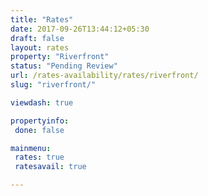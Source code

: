 ```yaml
---
title: "Rates"
date: 2017-09-26T13:44:12+05:30
draft: false
layout: rates
property: "Riverfront"
status: "Pending Review"
url: /rates-availability/rates/riverfront/
slug: "riverfront/"

viewdash: true

propertyinfo:
 done: false

mainmenu:
 rates: true
 ratesavail: true

---
```


